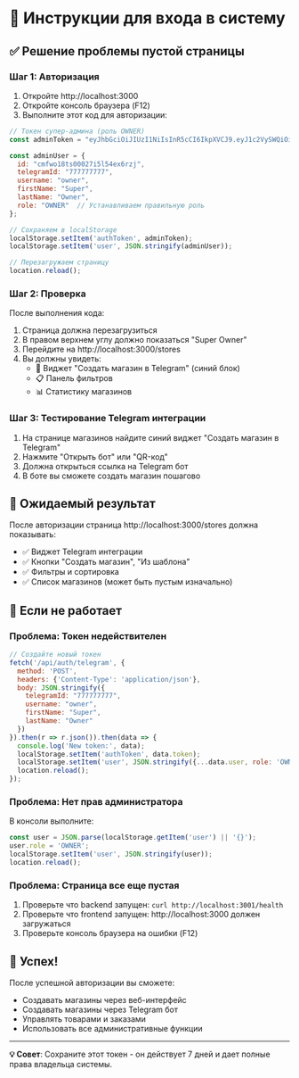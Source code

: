 # 🔑 Инструкции для входа в систему

## ✅ Решение проблемы пустой страницы

### Шаг 1: Авторизация

1. Откройте http://localhost:3000
2. Откройте консоль браузера (F12)
3. Выполните этот код для авторизации:

```javascript
// Токен супер-админа (роль OWNER)
const adminToken = "eyJhbGciOiJIUzI1NiIsInR5cCI6IkpXVCJ9.eyJ1c2VySWQiOiJjbWZ3bzE4dHMwMDAyN2k1bDU0ZXg2cnpqIiwidGVsZWdyYW1JZCI6Ijc3Nzc3Nzc3NyIsInJvbGUiOiJDVVNUT01FUiIsImlhdCI6MTc1ODYzODY3NSwiZXhwIjoxNzU5MjQzNDc1LCJhdWQiOiJ0ZWxlZ3JhbS1lY29tbWVyY2UtZnJvbnRlbmQiLCJpc3MiOiJ0ZWxlZ3JhbS1lY29tbWVyY2UtYm90In0.8ziY9rG49RgLLH2NrNYiNzAf1R3fsErp_Ho85phMu4g";

const adminUser = {
  id: "cmfwo18ts00027i5l54ex6rzj",
  telegramId: "777777777",
  username: "owner",
  firstName: "Super",
  lastName: "Owner",
  role: "OWNER"  // Устанавливаем правильную роль
};

// Сохраняем в localStorage
localStorage.setItem('authToken', adminToken);
localStorage.setItem('user', JSON.stringify(adminUser));

// Перезагружаем страницу
location.reload();
```

### Шаг 2: Проверка

После выполнения кода:
1. Страница должна перезагрузиться
2. В правом верхнем углу должно показаться "Super Owner"
3. Перейдите на http://localhost:3000/stores
4. Вы должны увидеть:
   - 🔵 Виджет "Создать магазин в Telegram" (синий блок)
   - 📋 Панель фильтров
   - 📊 Статистику магазинов

### Шаг 3: Тестирование Telegram интеграции

1. На странице магазинов найдите синий виджет "Создать магазин в Telegram"
2. Нажмите "Открыть бот" или "QR-код"
3. Должна открыться ссылка на Telegram бот
4. В боте вы сможете создать магазин пошагово

## 🎯 Ожидаемый результат

После авторизации страница http://localhost:3000/stores должна показывать:
- ✅ Виджет Telegram интеграции
- ✅ Кнопки "Создать магазин", "Из шаблона"
- ✅ Фильтры и сортировка
- ✅ Список магазинов (может быть пустым изначально)

## 🐛 Если не работает

### Проблема: Токен недействителен
```javascript
// Создайте новый токен
fetch('/api/auth/telegram', {
  method: 'POST',
  headers: {'Content-Type': 'application/json'},
  body: JSON.stringify({
    telegramId: "777777777",
    username: "owner", 
    firstName: "Super",
    lastName: "Owner"
  })
}).then(r => r.json()).then(data => {
  console.log('New token:', data);
  localStorage.setItem('authToken', data.token);
  localStorage.setItem('user', JSON.stringify({...data.user, role: 'OWNER'}));
  location.reload();
});
```

### Проблема: Нет прав администратора
В консоли выполните:
```javascript
const user = JSON.parse(localStorage.getItem('user') || '{}');
user.role = 'OWNER';
localStorage.setItem('user', JSON.stringify(user));
location.reload();
```

### Проблема: Страница все еще пустая
1. Проверьте что backend запущен: `curl http://localhost:3001/health`
2. Проверьте что frontend запущен: http://localhost:3000 должен загружаться
3. Проверьте консоль браузера на ошибки (F12)

## 🎉 Успех!

После успешной авторизации вы сможете:
- Создавать магазины через веб-интерфейс
- Создавать магазины через Telegram бот
- Управлять товарами и заказами
- Использовать все административные функции

---

**💡 Совет**: Сохраните этот токен - он действует 7 дней и дает полные права владельца системы.
